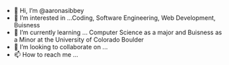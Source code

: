 - 👋 Hi, I’m @aaronasibbey
- 👀 I’m interested in ...Coding, Software Engineering, Web Development, Buisness
- 🌱 I’m currently learning ... Computer Science as a major and Buisness as a Minor at the University of Colorado Boulder
- 💞️ I’m looking to collaborate on ...
- 📫 How to reach me ...

<!---
aaronasibbey/aaronasibbey is a ✨ special ✨ repository because its `README.md` (this file) appears on your GitHub profile.
You can click the Preview link to take a look at your changes.
--->
